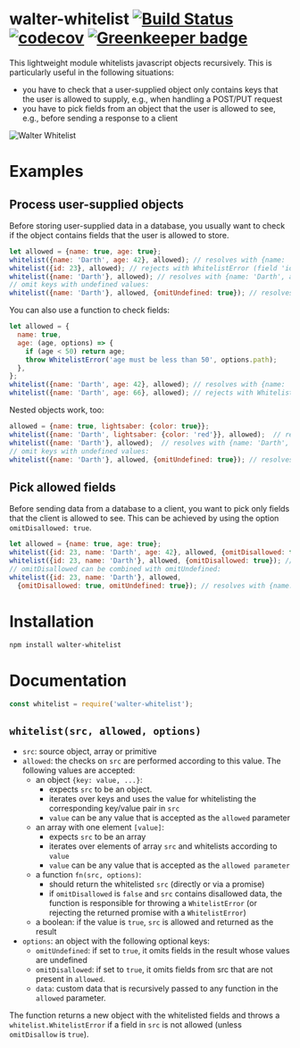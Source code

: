 # walter-whitelist [![Build Status](https://travis-ci.org/paperhive/walter-whitelist.svg?branch=master)](https://travis-ci.org/paperhive/walter-whitelist) [![codecov](https://codecov.io/gh/paperhive/walter-whitelist/branch/master/graph/badge.svg)](https://codecov.io/gh/paperhive/walter-whitelist) [![Greenkeeper badge](https://badges.greenkeeper.io/paperhive/walter-whitelist.svg)](https://greenkeeper.io/)

This lightweight module whitelists javascript objects recursively. This is particularly useful in the following situations:

 * you have to check that a user-supplied object only contains keys that the user is allowed to supply, e.g., when handling a POST/PUT request
 * you have to pick fields from an object that the user is allowed to see, e.g., before sending a response to a client

![Walter Whitelist](https://paperhive.github.io/walter-whitelist/logo.svg)

# Examples

## Process user-supplied objects
Before storing user-supplied data in a database, you usually want to check if the object contains fields that the user is allowed to store.

```javascript
let allowed = {name: true, age: true};
whitelist({name: 'Darth', age: 42}, allowed); // resolves with {name: 'Darth', age: 42}
whitelist({id: 23}, allowed); // rejects with WhitelistError (field 'id' is not allowed)
whitelist({name: 'Darth'}, allowed); // resolves with {name: 'Darth', age: undefined}
// omit keys with undefined values:
whitelist({name: 'Darth'}, allowed, {omitUndefined: true}); // resolves with {name: 'Darth'}
```

You can also use a function to check fields:
```javascript
let allowed = {
  name: true,
  age: (age, options) => {
    if (age < 50) return age;
    throw WhitelistError('age must be less than 50', options.path);
  },
};
whitelist({name: 'Darth', age: 42}, allowed); // resolves with {name: 'Darth', age: 42}
whitelist({name: 'Darth', age: 66}, allowed); // rejects with WhitelistError ('age must be less than 50')
```

Nested objects work, too:
```javascript
allowed = {name: true, lightsaber: {color: true}};
whitelist({name: 'Darth', lightsaber: {color: 'red'}}, allowed);  // resolves with {name: 'Darth', lightsaber: {color: 'red'}}
whitelist({name: 'Darth'}, allowed);  // resolves with {name: 'Darth', lightsaber: {color: undefined}}
// omit keys with undefined values:
whitelist({name: 'Darth'}, allowed, {omitUndefined: true}); // resolves with {name: 'Darth', lightsaber: {}}
```

## Pick allowed fields
Before sending data from a database to a client, you want to pick only fields that the client is allowed to see. This can be achieved by using the option `omitDisallowed: true`.

```javascript
let allowed = {name: true, age: true};
whitelist({id: 23, name: 'Darth', age: 42}, allowed, {omitDisallowed: true}); // resolves with {name: 'Darth', age: 42}
whitelist({id: 23, name: 'Darth'}, allowed, {omitDisallowed: true}); // resolves with {name: 'Darth', age: undefined}
// omitDisallowed can be combined with omitUndefined:
whitelist({id: 23, name: 'Darth'}, allowed,
  {omitDisallowed: true, omitUndefined: true}); // resolves with {name: 'Darth'}
```

# Installation
```
npm install walter-whitelist
```

# Documentation
```javascript
const whitelist = require('walter-whitelist');
```

## `whitelist(src, allowed, options)`
 * `src`: source object, array or primitive
 * `allowed`: the checks on `src` are performed according to this value. The following values are accepted:
    * an object `{key: value, ...}`:
       * expects `src` to be an object.
       * iterates over keys and uses the value for whitelisting the corresponding key/value pair in `src`
       * `value` can be any value that is accepted as the `allowed` parameter
    * an array with one element `[value]`:
       * expects `src` to be an array
       * iterates over elements of array `src` and whitelists according to `value`
       * `value` can be any value that is accepted as the `allowed parameter`
    * a function `fn(src, options)`:
       * should return the whitelisted `src` (directly or via a promise)
       * if `omitDisallowed` is `false` and `src` contains disallowed data, the function is responsible for throwing a `WhitelistError` (or rejecting the returned promise with a `WhitelistError`)
    * a boolean: if the value is `true`, `src` is allowed and returned as the result
 * `options`: an object with the following optional keys:
    * `omitUndefined`: if set to `true`, it omits fields in the result whose values are undefined
    * `omitDisallowed`: if set to `true`, it omits fields from src that are not present in `allowed`.
    * `data`: custom data that is recursively passed to any function in the `allowed` parameter.

The function returns a new object with the whitelisted fields and throws a `whitelist.WhitelistError` if a field in `src` is not allowed (unless `omitDisallow` is `true`).
